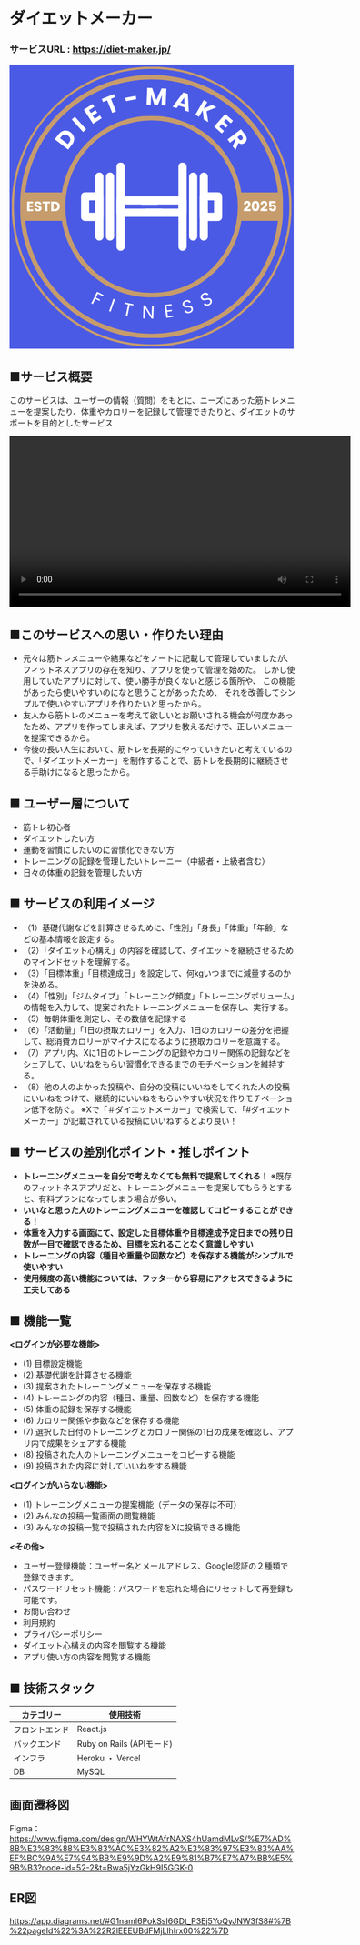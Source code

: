 # ダイエットメーカー
### サービスURL : https://diet-maker.jp/
![DIET-MAKER FITNESS](frontend/public/logo192.png)

## **■サービス概要**

このサービスは、ユーザーの情報（質問）をもとに、ニーズにあった筋トレメニューを提案したり、体重やカロリーを記録して管理できたりと、ダイエットのサポートを目的としたサービス

<div align="center">
  <video src="frontend/public/videos/diet-maker-usage.mp4" controls width="600">
  </video>
</div>


## **■このサービスへの思い・作りたい理由**

- 元々は筋トレメニューや結果などをノートに記載して管理していましたが、フィットネスアプリの存在を知り、アプリを使って管理を始めた。
しかし使用していたアプリに対して、使い勝手が良くないと感じる箇所や、 この機能があったら使いやすいのになと思うことがあったため、
それを改善してシンプルで使いやすいアプリを作りたいと思ったから。
- 友人から筋トレのメニューを考えて欲しいとお願いされる機会が何度かあったため、アプリを作ってしまえば、アプリを教えるだけで、正しいメニューを提案できるから。
- 今後の長い人生において、筋トレを長期的にやっていきたいと考えているので、「ダイエットメーカー」を制作することで、筋トレを長期的に継続させる手助けになると思ったから。

## ■ ユーザー層について

- 筋トレ初心者
- ダイエットしたい方
- 運動を習慣にしたいのに習慣化できない方
- トレーニングの記録を管理したいトレーニー（中級者・上級者含む）
- 日々の体重の記録を管理したい方

## ■ サービスの利用イメージ

- （1）基礎代謝などを計算させるために、「性別」「身長」「体重」「年齢」などの基本情報を設定する。
- （2）「ダイエット心構え」の内容を確認して、ダイエットを継続させるためのマインドセットを理解する。
- （3）「目標体重」「目標達成日」を設定して、何kgいつまでに減量するのかを決める。
- （4）「性別」「ジムタイプ」「トレーニング頻度」「トレーニングボリューム」の情報を入力して、提案されたトレーニングメニューを保存し、実行する。
- （5）毎朝体重を測定し、その数値を記録する
- （6）「活動量」「1日の摂取カロリー」を入力、1日のカロリーの差分を把握して、総消費カロリーがマイナスになるように摂取カロリーを意識する。
- （7）アプリ内、Xに1日のトレーニングの記録やカロリー関係の記録などをシェアして、いいねをもらい習慣化できるまでのモチベーションを維持する。
- （8）他の人のよかった投稿や、自分の投稿にいいねをしてくれた人の投稿にいいねをつけて、継続的にいいねをもらいやすい状況を作りモチベーション低下を防ぐ。
※Xで「＃ダイエットメーカー」で検索して、「#ダイエットメーカー」が記載されている投稿にいいねするとより良い！

## ■ サービスの差別化ポイント・推しポイント

- **トレーニングメニューを自分で考えなくても無料で提案してくれる！**
※既存のフィットネスアプリだと、トレーニングメニューを提案してもらうとすると、有料プランになってしまう場合が多い。
- **いいなと思った人のトレーニングメニューを確認してコピーすることができる！**
- **体重を入力する画面にて、設定した目標体重や目標達成予定日までの残り日数が一目で確認できるため、目標を忘れることなく意識しやすい**
- **トレーニングの内容（種目や重量や回数など）を保存する機能がシンプルで使いやすい**
- **使用頻度の高い機能については、フッターから容易にアクセスできるように工夫してある**

## ■ 機能一覧
**<ログインが必要な機能>**
- (1) 目標設定機能
- (2) 基礎代謝を計算させる機能
- (3) 提案されたトレーニングメニューを保存する機能
- (4) トレーニングの内容（種目、重量、回数など）を保存する機能
- (5) 体重の記録を保存する機能
- (6) カロリー関係や歩数などを保存する機能
- (7) 選択した日付のトレーニングとカロリー関係の1日の成果を確認し、アプリ内で成果をシェアする機能
- (8) 投稿された人のトレーニングメニューをコピーする機能
- (9) 投稿された内容に対していいねをする機能

**<ログインがいらない機能>**
- (1) トレーニングメニューの提案機能（データの保存は不可）
- (2) みんなの投稿一覧画面の閲覧機能
- (3) みんなの投稿一覧で投稿された内容をXに投稿できる機能

**<その他>**
- ユーザー登録機能：ユーザー名とメールアドレス、Google認証の２種類で登録できます。
- パスワードリセット機能：パスワードを忘れた場合にリセットして再登録も可能です。
- お問い合わせ
- 利用規約
- プライバシーポリシー
- ダイエット心構えの内容を閲覧する機能
- アプリ使い方の内容を閲覧する機能

## ■ 技術スタック

| カテゴリー | 使用技術 |
| --- | --- |
| フロントエンド | React.js |
| バックエンド | Ruby on Rails (APIモード) |
| インフラ | Heroku ・ Vercel |
| DB | MySQL |


## 画面遷移図
Figma：https://www.figma.com/design/WHYWtAfrNAXS4hUamdMLvS/%E7%AD%8B%E3%83%88%E3%83%AC%E3%82%A2%E3%83%97%E3%83%AA%EF%BC%9A%E7%94%BB%E9%9D%A2%E9%81%B7%E7%A7%BB%E5%9B%B3?node-id=52-2&t=Bwa5jYzGkH9I5GGK-0
## ER図
https://app.diagrams.net/#G1namI6PokSsI6GDt_P3Ej5YoQyJNW3fS8#%7B%22pageId%22%3A%22R2lEEEUBdFMjLlhIrx00%22%7D


























